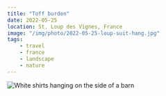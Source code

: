 ```yaml
---
title: "Toff burden"
date: 2022-05-25
location: St. Loup des Vignes, France
image: "/img/photo/2022-05-25-loup-suit-hang.jpg"
tags:
    - travel
    - france
    - landscape
    - nature
---
```


![White shirts hanging on the side of a barn](/img/photo/2022-05-25-loup-suit-hang.jpg)


